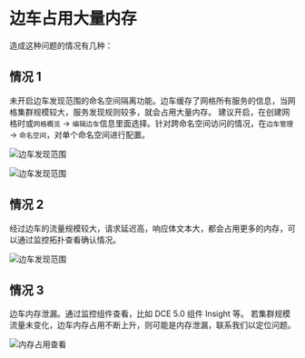# 边车占用大量内存

造成这种问题的情况有几种：

## 情况 1

未开启边车发现范围的命名空间隔离功能。边车缓存了网格所有服务的信息，当网格集群规模较大，服务发现规则较多，就会占用大量内存。
建议开启，在创建网格时或`网格概览` -> `编辑边车`信息里面选择。针对跨命名空间访问的情况，在`边车管理` -> `命名空间`，对单个命名空间进行配置。

![边车发现范围](https://docs.daocloud.io/daocloud-docs-images/docs/zh/docs/mspider/troubleshoot/images/sidecar-find-flag-01.png)

![边车发现范围](https://docs.daocloud.io/daocloud-docs-images/docs/zh/docs/mspider/troubleshoot/images/sidecar-find-flag-02.png)

## 情况 2

经过边车的流量规模较大，请求延迟高，响应体文本大，都会占用更多的内存，可以通过监控拓扑查看确认情况。

![边车发现范围](https://docs.daocloud.io/daocloud-docs-images/docs/zh/docs/mspider/troubleshoot/images/mspider-topology-01.png)

## 情况 3

边车内存泄漏。通过监控组件查看，比如 DCE 5.0 组件 Insight 等。
若集群规模流量未变化，边车内存占用不断上升，则可能是内存泄漏，联系我们以定位问题。

![内存占用查看](https://docs.daocloud.io/daocloud-docs-images/docs/zh/docs/mspider/troubleshoot/images/sidecar-memory-query-01.png)
